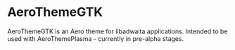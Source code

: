# AeroThemeGTK
AeroThemeGTK is an Aero theme for libadwaita applications. Intended to be used with AeroThemePlasma - currently in pre-alpha stages.
